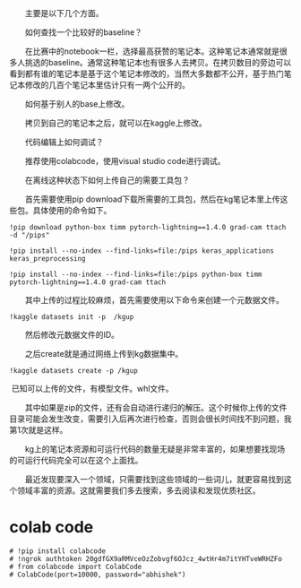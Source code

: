 　　主要是以下几个方面。

　　如何查找一个比较好的baseline？

　　在比赛中的notebook一栏，选择最高获赞的笔记本。这种笔记本通常就是很多人挑选的baseline。通常这种笔记本也有很多人去拷贝。在拷贝数目的旁边可以看到都有谁的笔记本是基于这个笔记本修改的，当然大多数都不公开，基于热门笔记本修改的几百个笔记本里估计只有一两个公开的。

　　如何基于别人的base上修改。

　　拷贝到自己的笔记本之后，就可以在kaggle上修改。

　　代码编辑上如何调试？

　　推荐使用colabcode，使用visual studio code进行调试。

　　在离线这种状态下如何上传自己的需要工具包？

　　首先需要使用pip download下载所需要的工具包，然后在kg笔记本里上传这些包。具体使用的命令如下。

```
!pip download python-box timm pytorch-lightning==1.4.0 grad-cam ttach -d "/pips"
```

```
!pip install --no-index --find-links=file:/pips keras_applications keras_preprocessing
```
```
!pip install --no-index --find-links=file:/pips python-box timm pytorch-lightning==1.4.0 grad-cam ttach
```

　　其中上传的过程比较麻烦，首先需要使用以下命令来创建一个元数据文件。

```
!kaggle datasets init -p  /kgup 
```

　　然后修改元数据文件的ID。

　　之后create就是通过网络上传到kg数据集中。

```
!kaggle datasets create -p /kgup
```

​		已知可以上传的文件，有模型文件。whl文件。

　　其中如果是zip的文件，还有会自动进行递归的解压。这个时候你上传的文件目录可能会发生改变，需要引入后再次进行检查，否则会很长时间找不到问题，我第1次就是这样。


　　kg上的笔记本资源和可运行代码的数量无疑是非常丰富的，如果想要找现场的可运行代码完全可以在这个上面找。

　　最近发现要深入一个领域，只需要找到这些领域的一些词儿，就更容易找到这个领域丰富的资源。这就需要我们多去搜索，多去阅读和发现优质社区。

# colab code

```
# !pip install colabcode
# !ngrok authtoken 20gdfGX9aRMVceOzZobvgf6OJcz_4wtHr4m7itYHTveWRHZFo
# from colabcode import ColabCode
# ColabCode(port=10000, password="abhishek")
```

































